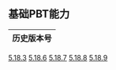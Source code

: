 ## 基础PBT能力
历史版本号|
-|
[5.18.3](/pbt/5.18.3/README.md)
[5.18.6](/pbt/5.18.6/README.md)
[5.18.7](/pbt/5.18.7/README.md)
[5.18.8](/pbt/5.18.8/README.md)
[5.18.9](/pbt/5.18.9/README.md)